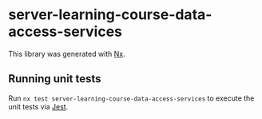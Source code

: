 # server-learning-course-data-access-services

This library was generated with [Nx](https://nx.dev).

## Running unit tests

Run `nx test server-learning-course-data-access-services` to execute the unit tests via [Jest](https://jestjs.io).

